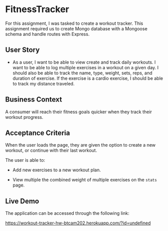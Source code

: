 
# FitnessTracker
For this assignment, I was tasked to create a workout tracker. This assignment required us to create Mongo database with a Mongoose schema and handle routes with Express.

## User Story

* As a user, I want to be able to view create and track daily workouts. I want to be able to log multiple exercises in a workout on a given day. I should also be able to track the name, type, weight, sets, reps, and duration of exercise. If the exercise is a cardio exercise, I should be able to track my distance traveled.

## Business Context

A consumer will reach their fitness goals quicker when they track their workout progress.

## Acceptance Criteria

When the user loads the page, they are given the option to create a new workout, or continue with their last workout.

The user is able to:

  * Add new exercises to a new workout plan.

  * View multiple the combined weight of multiple exercises on the `stats` page.

## Live Demo

The application can be accessed through the following link:

https://workout-tracker-hw-btcam202.herokuapp.com/?id=undefined
